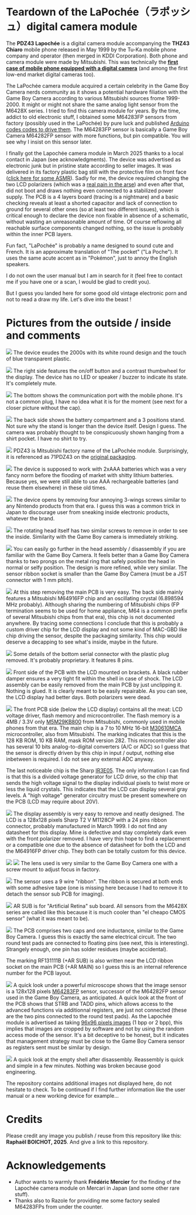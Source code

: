 # Teardown of the LaPochée（ラポッシュ）digital camera module

The **PDZ43 Lapochée** is a digital camera module accompanying the **THZ43 Chiaro** mobile phone released in May 1999 by the Tu-Ka mobile phone company and operator (then merged in KDDI Corporation). Both phone and camera module were made by Mitsubishi. This was technically the **[first case of mobile phone equipped with a digital camera](/Amateurism%20is%20the%20mother%20of%20invention.pdf)** (and among the first low-end market digital cameras too).

The LaPochée camera module acquired a certain celebrity in the Game Boy Camera nerds community as it shows a potential hardware filiation with the Game Boy Camera according to various Mitsubishi sources frome 1999-2000. It might or might not share the same analog light sensor from the M6428X series. I tried to find this camera module for years. By the time, addict to old electronic stuff, I obtained some M64283FP sensors from factory (possibly used in the LaPochée) by pure luck and published [Arduino codes codes to drive them](https://github.com/Raphael-Boichot/Play-with-the-Mitsubishi-M64283FP-sensor). The M64283FP sensor is basically a Game Boy Camera M64282FP sensor with more functions, but pin compatible. You will see why I insist on this sensor later.

I finally got the Lapochée camera module in March 2025 thanks to a local contact in Japan (see acknowledgments). The device was advertised as electronic junk but in pristine state according to seller images. It was delivered in its factory plastic bag still with the protective film on front face ([click here for some ASMR](/Pictures/Lapochee_ASMR.mp4)). Sadly for me, the device required changing the two LCD polarizers (which was a [real pain in the arse](/Pictures/Lapochee_LCD_repair_1.jpg)) and even after that, did not boot and draws nothing even connected to a stabilized power supply. The PCB is a 4 layers board (tracing is a nightmare) and a basic checking reveals at least a shorted capacitor and lack of connection to ground for several other ones (so at least two different issues), which is critical enough to declare the device non fixable in absence of a schematic, without wasting an unreasonable amount of time. Of course reflowing all reachable surface components changed nothing, so the issue is probably within the inner PCB layers.

Fun fact, "LaPochée" is probably a name designed to sound cute and French. It is an approximate translation of "The pocket" ("La Poche"). It uses the same acute accent as in "Pokémon", just to annoy the English speakers.

I do not own the user manual but I am in search for it (feel free to contact me if you have one or a scan, I would be glad to credit you).

But I guess you landed here for some good old vintage electronic porn and not to read a draw my life. Let's dive into the beast !

# Pictures from the outside / inside and comments

![](/Pictures/Lapochee_2.jpg)
The device exudes the 2000s with its white round design and the touch of blue transparent plastic.

![](/Pictures/Lapochee_side.jpg)
The right side features the on/off button and a contrast thumbwheel for the display. The device has no LED or speaker / buzzer to indicate its state. It's completely mute.

![](/Pictures/Lapochee_bottom.jpg)
The bottom shows the communication port with the mobile phone. It's not a common plug, I have no idea what it is for the moment (see next for a closer picture without the cap).

![](/Pictures/Lapochee_rear_2.jpg)
The back side shows the battery compartment and a 3 positions stand. Not sure why the stand is longer than the device itself. Design I guess. The camera was probably thought to be conspicuously shown hanging from a shirt pocket. I have no shirt to try.

![](/Pictures/Lapochee_rear_open.jpg)
PDZ43 is Mitsubishi factory name of the LaPochée module. Surprisingly, it is referenced as 71PDZ43 on the [original packaging](/Pictures_from_auction_sites/Aucfan_packaging_4.jpg).

![](/Pictures/Lapochee_2xAAA_batteries.jpg)
The device is supposed to work with 2xAAA batteries which was a very fancy norm before the flooding of market with shitty lithium batteries. Because yes, we were still able to use AAA rechargeable batteries (and reuse them elsewhere) in these old times.

![](/Pictures/Lapochee_main_board_with_LCD_mounted.jpg)
The device opens by removing four annoying 3-wings screws similar to any Nintendo products from that era. I guess this was a common trick in Japan to discourage user from sneaking inside electronic products, whatever the brand.

![](/Pictures/Lapochee_head_assembly_2.jpg)
The rotating head itself has two similar screws to remove in order to see the inside. Similarity with the Game Boy camera is immediately striking.

![](/Pictures/Lapochee_empty_head_2.jpg)
You can easily go further in the head assembly / disassembly if you are familiar with the Game Boy Camera. It feels better than a Game Boy Camera thanks to two prongs on the metal ring that safely position the head in normal or selfy position. The design is more refined, while very similar. The sensor ribbon socket is smaller than the Game Boy Camera (must be a JST connector with 1 mm pitch).

![](/Pictures/Lapochee_PCB_front.jpg)
At this step removing the main PCB is very easy. The back side mainly features a Mitsubishi M64916FP chip and an oscillating crystal (6.898594 MHz probably). Although sharing the numbering of Mitsubishi chips (FP termination seems to be used for home appliance, M64 is a common prefix of several Mitsubishi chips from that era), this chip is not documented anywhere. By tracing some connections I conclude that this is probably a custom driver chip for the LCD display and not some kind of MAC-GBD like chip driving the sensor, despite the packaging similarity. This chip would deserve a decapping to see what's inside, maybe in the future.

![](/Pictures/Lapochee_serial_8_pins_connection.jpg)
Some details of the bottom serial connector with the plastic plug removed. It's probably proprietary. It features 8 pins.

![](/Pictures/Lapochee_main_board_with_LCD.jpg)
Front side of the PCB with the LCD mounted on brackets. A black rubber damper ensures a very tight fit within the shell in case of shock. The LCD assembly can be easily removed from the main PCB by just unclipping it. Nothing is glued. It is clearly meant to be easily repairable. As you can see, the LCD display had better days. Both polarizers were dead.

![](/Pictures/Lapochee_PCB_rear.jpg)
The front PCB side (below the LCD display) contains all the meat: LCD voltage driver, flash memory and microcontroller. The flash memory is a 4MB / 3.3V only [M5M29KB800](/Datasheets/Renesas_M5M29KB.PDF) from Mitsubishi, commonly used in mobile phones from that era. The main chip is a 7 to 10 MHz 16-bit [M30610MCA](/Datasheets/Renesas_M5M29KB.PDF) microcontroller, also from Mitsubishi. The marking indicates that this is the 128 KB ROM, 10 KB RAM, mask ROM version 282. This microcontroller also has several 10 bits analog-to-digital converters (A/C or ADC) so I guess that the sensor is directly driven by this chip in input / output, nothing else inbetween is required. I do not see any external ADC anyway.

The last noticeable chip is the Sharp [IR3E05](/Datasheets/Sharp_IR3E05.pdf). The only information I can find is that this is a divided voltage generator for LCD drive, so the chip that sends the high voltage signal to the display individual pixels to twist more or less the liquid crystals. This indicates that the LCD can display several gray levels. A "high voltage" generator circuitry must be present somewhere on the PCB (LCD may require about 20V).

![](/Pictures/Lapochee_LCD_rear.jpg)
The display assembly is very easy to remove and neatly designed. The LCD is a 128x128 pixels Sharp T2 V M1128CP with a 24 pins ribbon connector, probably manufactured in March 1999. I do not find any datasheet for this display. Mine is defective and stay completely dark even with the front polarizer removed. I have very thin hope to find a replacement or a compatible one due to the absence of datasheet for both the LCD and the M64916FP driver chip. They both can be totally custom for this device.

![](/Pictures/Lapochee_lens_front.jpg)
![](/Pictures/Lapochee_lens_rear.jpg)
The lens used is very similar to the Game Boy Camera one with a screw mount to adjust focus in factory.

![](/Pictures/Lapochee_sensor_PCB_ribbon.jpg)
The sensor uses a 9 wire "ribbon". The ribbon is secured at both ends with some adhesive tape (one is missing here because I had to remove it to detach the sensor sub PCB for imaging).

![](/Pictures/Lapochee_sensor_PCB_rear.jpg)
AR SUB is for "Artificial Retina" sub board. All sensors from the M6428X series are called like this because it is much cooler than "el cheapo CMOS sensor" (what it was meant to be).

![](/Pictures/Lapochee_sensor_PCB_front_M64283FP.jpg)
The PCB comprises two caps and one inductance, similar to the Game Boy Camera. I guess this is exactly the same electrical circuit. The two round test pads are connected to floating pins (see next, this is interesting). Strangely enough, one pin has solder residues (maybe accidental).

The marking RF131111B (+AR SUB) is also written near the LCD ribbon socket on the main PCB (+AR MAIN) so I guess this is an internal reference number for the PCB layout.

![](/Pictures/Lapochee_sensor_reference.png)
A quick look under a powerful microscope shows that the image sensor is a 128x128 pixels [M64283FP](https://github.com/Raphael-Boichot/Play-with-the-Mitsubishi-M64283FP-sensor) sensor, successor of the M64282FP sensor used in the Game Boy Camera, as anticipated. A quick look at the front of the PCB shows that STRB and TADD pins, which allows access to the advanced functions via additionnal registers, are just not connected (these are the two pins connected to the round test pads). As the Lapochée module is advertised as taking [96x96 pixels images](https://pc.watch.impress.co.jp/docs/article/990413/tu_ka.htm) (1 bpp or 2 bpp), this implies that images are cropped by software and not by using the random access mode of the sensor. It's a bit deceptive to be honest, but it indicates that management strategy must be close to the Game Boy Camera sensor as registers sent must be similar by design.

![](/Pictures/Lapochee_empty_shell_2.jpg)
A quick look at the empty shell after disassembly. Reassembly is quick and simple in a few minutes. Nothing was broken because good engineering. 

The repository contains additional images not displayed here, do not hesitate to check. To be continued if I find further information like the user manual or a new working device for example...

# Credits
Please credit any image you publish / reuse from this repository like this: **Raphaël BOICHOT, 2025**. And give a link to this repository.

# Acknowledgements
- Author wants to warmly thank **Frédéric Mercier** for the finding of the Lapochée camera module on Mercari in Japan (and some other rare stuff).
- Thanks also to Razole for providing me some factory sealed M64283FPs from under the counter.
